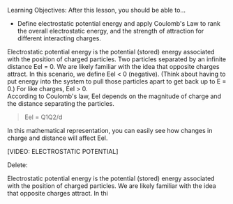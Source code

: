 Learning Objectives: After this lesson, you should be able to…

* Define electrostatic potential energy and apply Coulomb's Law to rank the overall electrostatic energy, and the strength of attraction for different interacting charges.

Electrostatic potential energy is the potential (stored) energy associated with the position of charged particles. Two particles separated by an infinite distance Eel = 0.  We are likely familiar with the idea that opposite charges attract. In this scenario, we define Eel < 0 (negative).  (Think about having to put energy into the system to pull those particles apart to get back up to E = 0.)  For like charges, Eel > 0.  
According to Coulomb's law, Eel depends on the magnitude of charge and the distance separating the particles. 
> Eel = Q1Q2/d

In this mathematical representation, you can easily see how changes in charge and distance will affect Eel.

[VIDEO: ELECTROSTATIC POTENTIAL]




Delete:

Electrostatic potential energy is the potential (stored) energy associated with the position of charged particles. We are likely familiar with the idea that opposite charges attract.  In thi



